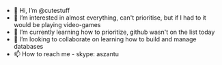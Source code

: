 - 👋 Hi, I’m @cutestuff
- 👀 I’m interested in almost everything, can't prioritise, but if I had to it would be playing video-games
- 🌱 I’m currently learning how to prioritize, github wasn't on the list today
- 💞️ I’m looking to collaborate on learning how to build and manage databases
- 📫 How to reach me - skype: aszantu

<!---
cutestuff/cutestuff is a ✨ special ✨ repository because its `README.md` (this file) appears on your GitHub profile.
You can click the Preview link to take a look at your changes.
--->
